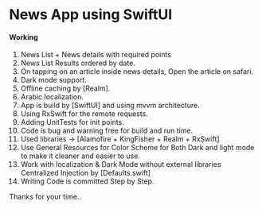 # News App using SwiftUI

#### Working 

1. News List + News details with  required points
2. News List Results ordered by date.
3. On tapping on an article inside news details, Open the article on safari.
4. Dark mode support.
5. Offline caching by [Realm].
6. Arabic localization.
7. App is build by [SwiftUI] and using mvvm architecture.
8. Using RxSwift for the remote requests.
9. Adding UnitTests for init points.
10. Code is bug and warning free for build and run time.
11. Used libraries -> [Alamofire + KingFisher + Realm + RxSwift]
12. Use General Resources for Color Scheme for Both Dark and light mode to make it cleaner and easier to use.
13. Work with localization & Dark Mode without external libraries Centralized Injection by [Defaults.swift]
14. Writing Code is committed Step by Step.

Thanks for your time..

